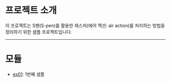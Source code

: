 # 프로젝트 소개

이 프로젝트는 S펜(S-pen)를 활용한 제스처(에어 맥션: air action)를 처리하는 방법을 정리하기 위한 샘플 프로젝트입니다.

---

# 모듈

* [ex01](./ex01/readme.md): 1번째 샘플